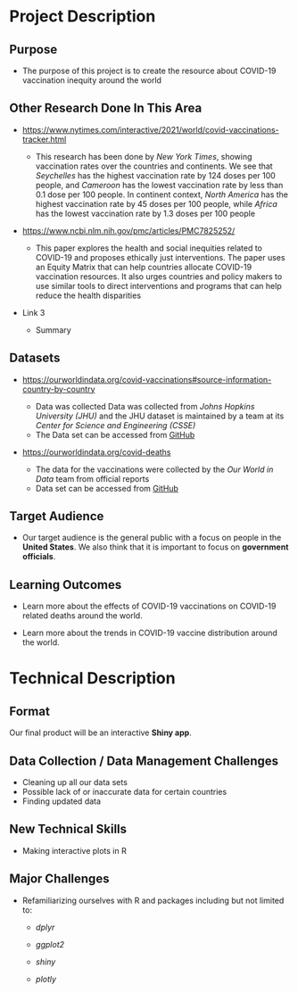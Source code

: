 # Project Description

## Purpose

- The purpose of this project is to create the resource about COVID-19 vaccination inequity around the world

## Other Research Done In This Area

- https://www.nytimes.com/interactive/2021/world/covid-vaccinations-tracker.html
  - This research has been done by _New York Times_, showing vaccination rates over the countries and continents. We see that _Seychelles_ has the highest vaccination rate by 124 doses per 100 people, and _Cameroon_ has the lowest vaccination rate by less than 0.1 dose per 100 people. In continent context, _North America_ has the highest vaccination rate by 45 doses per 100 people, while _Africa_ has the lowest vaccination rate by 1.3 doses per 100 people

- https://www.ncbi.nlm.nih.gov/pmc/articles/PMC7825252/
  - This paper explores the health and social inequities related to COVID-19 and proposes ethically just interventions. The paper uses an Equity Matrix that can help countries allocate COVID-19 vaccination resources. It also urges countries and policy makers to use similar tools to direct interventions and programs that can help reduce the health disparities

- Link 3
  - Summary

## Datasets

- https://ourworldindata.org/covid-vaccinations#source-information-country-by-country
  - Data was collected Data was collected from _Johns Hopkins University (JHU)_ and the JHU dataset is maintained by a team at its _Center for Science and Engineering (CSSE)_
  - The Data set can be accessed from [GitHub](https://github.com/owid/covid-19-data/tree/master/public/data)

- https://ourworldindata.org/covid-deaths
  - The data for the vaccinations were collected by the _Our World in Data_ team from official reports
  - Data set can be accessed from [GitHub](https://github.com/owid/covid-19-data/tree/master/public/data)

## Target Audience

- Our target audience is the general public with a focus on people in the **United States**. We also think that it is important to focus on **government officials**.

## Learning Outcomes

- Learn more about the effects of COVID-19 vaccinations on COVID-19 related deaths around the world.

- Learn more about the trends in COVID-19 vaccine distribution around the world.

# Technical Description

## Format

Our final product will be an interactive **Shiny app**.

## Data Collection / Data Management Challenges

- Cleaning up all our data sets
- Possible lack of or inaccurate data for certain countries
- Finding updated data

## New Technical Skills

- Making interactive plots in R

## Major Challenges

- Refamiliarizing ourselves with R and packages including but not limited to:
  - _dplyr_

  - _ggplot2_

  - _shiny_

  - _plotly_